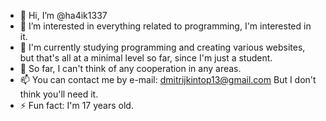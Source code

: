 - 👋 Hi, I’m @ha4ik1337
- 👀 I’m interested in everything related to programming, I'm interested in it.
- 🌱 I'm currently studying programming and creating various websites, but that's all at a minimal level so far, since I'm just a student.
- 💞️ So far, I can't think of any cooperation in any areas.
- 📫 You can contact me by e-mail: dmitrijkintop13@gmail.com But I don't think you'll need it.
- ⚡ Fun fact: I'm 17 years old.

<!---
ha4ik1337/ha4ik1337 is a ✨ special ✨ repository because its `README.md` (this file) appears on your GitHub profile.
You can click the Preview link to take a look at your changes.
--->
